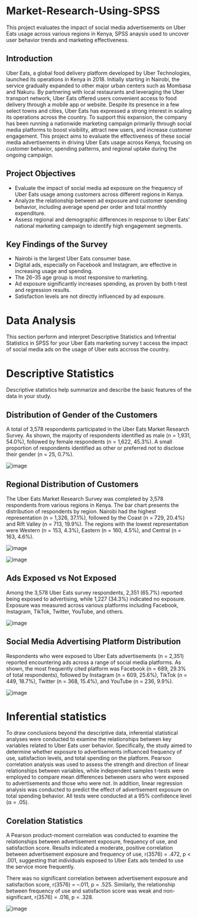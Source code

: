 # Market-Research-Using-SPSS
This project evaluates the impact of social media advertisements on Uber Eats usage across various regions in Kenya, SPSS anaysis used to uncover user behavior trends and marketing effectiveness. 
## Introduction
Uber Eats, a global food delivery platform developed by Uber Technologies, launched its operations in Kenya in 2018. Initially starting in Nairobi, the service gradually expanded to other major urban centers such as Mombasa and Nakuru. By partnering with local restaurants and leveraging the Uber transport network, Uber Eats offered users convenient access to food delivery through a mobile app or website.
Despite its presence in a few select towns and cities, Uber Eats has expressed a strong interest in scaling its operations across the country. To support this expansion, the company has been running a nationwide marketing campaign primarily through social media platforms to boost visibility, attract new users, and increase customer engagement.
This project aims to evaluate the effectiveness of these social media advertisements in driving Uber Eats usage across Kenya, focusing on customer behavior, spending patterns, and regional uptake during the ongoing campaign.

## Project Objectives
-	Evaluate the impact of social media ad exposure on the frequency of Uber Eats usage among customers across different regions in Kenya.
-	Analyze the relationship between ad exposure and customer spending behavior, including average spend per order and total monthly expenditure.
-	Assess regional and demographic differences in response to Uber Eats’ national marketing campaign to identify high engagement segments.
## Key Findings of the Survey
- Nairobi is the largest Uber Eats consumer base.
- Digital ads, especially on Facebook and Instagram, are effective in increasing usage and spending.
- The 26–35 age group is most responsive to marketing.
- Ad exposure significantly increases spending, as proven by both t-test and regression results.
- Satisfaction levels are not directly influenced by ad exposure.

# Data Analysis
This section perform and interpret Descriptive Statistics and Infrential Statistics in SPSS for your Uber Eats marketing survey t access the impact of social media ads on the usage of Uber eats accross the country.
# Descriptive Statistics
Descriptive statistics help summarize and describe the basic features of the data in your study.
## Distribution of Gender of the Customers
A total of 3,578 respondents participated in the Uber Eats Market Research Survey. As shown, the majority of respondents identified as male (n = 1,931, 54.0%), followed by female respondents (n = 1,622, 45.3%). A small proportion of respondents identified as other or preferred not to disclose their gender (n = 25, 0.7%).

![image](https://github.com/user-attachments/assets/ff2fcff5-cd2e-4280-8c2d-8cde33604c41)

## Regional Distribution of Customers
The Uber Eats Market Research Survey was completed by 3,578 respondents from various regions in Kenya. The bar chart presents the distribution of respondents by region. Nairobi had the highest representation (n = 1,326, 37.1%), followed by the Coast (n = 729, 20.4%) and Rift Valley (n = 713, 19.9%). The regions with the lowest representation were Western (n = 153, 4.3%), Eastern (n = 160, 4.5%), and Central (n = 163, 4.6%).

![image](https://github.com/user-attachments/assets/e2da7bf9-28c9-4ff5-88d1-94eeba2d6ec2)

![image](https://github.com/user-attachments/assets/4d5ae62c-2560-4a75-bab9-637fa7d788f0)

## Ads Exposed vs Not Exposed
Among the 3,578 Uber Eats survey respondents, 2,351 (65.7%) reported being exposed to advertising, while 1,227 (34.3%) indicated no exposure. Exposure was measured across various platforms including Facebook, Instagram, TikTok, Twitter, YouTube, and others.

![image](https://github.com/user-attachments/assets/b5452425-05a8-4a4a-9f87-0e4c6c5c9328)

## Social Media Advertising Platform Distribution
Respondents who were exposed to Uber Eats advertisements (n = 2,351) reported encountering ads across a range of social media platforms. As shown, the most frequently cited platform was Facebook (n = 689, 29.3% of total respondents), followed by Instagram (n = 609, 25.6%), TikTok (n = 449, 18.7%), Twitter (n = 368, 15.4%), and YouTube (n = 236, 9.9%).

![image](https://github.com/user-attachments/assets/a0f6376d-7561-4e02-b657-2cbbbb75a6e5)

# Inferential statistics  
To draw conclusions beyond the descriptive data, inferential statistical analyses were conducted to examine the relationships between key variables related to Uber Eats user behavior. Specifically, the study aimed to determine whether exposure to advertisements influenced frequency of use, satisfaction levels, and total spending on the platform. Pearson correlation analysis was used to assess the strength and direction of linear relationships between variables, while independent samples t-tests were employed to compare mean differences between users who were exposed to advertisements and those who were not. In addition, linear regression analysis was conducted to predict the effect of advertisement exposure on total spending behavior. All tests were conducted at a 95% confidence level (α = .05).

## Corelation Statistics 
A Pearson product-moment correlation was conducted to examine the relationships between advertisement exposure, frequency of use, and satisfaction score. Results indicated a moderate, positive correlation between advertisement exposure and frequency of use, r(3576) = .472, p < .001, suggesting that individuals exposed to Uber Eats ads tended to use the service more frequently.

There was no significant correlation between advertisement exposure and satisfaction score, r(3576) = –.011, p = .525. Similarly, the relationship between frequency of use and satisfaction score was weak and non-significant, r(3576) = .016, p = .328.

![image](https://github.com/user-attachments/assets/fb6445f5-1b00-42f0-95c9-43c4728c37f6)

